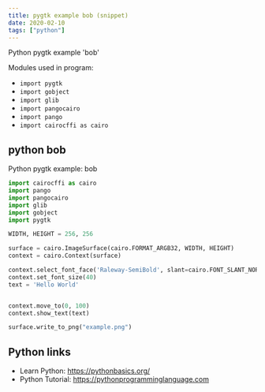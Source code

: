 ```yaml
---
title: pygtk example bob (snippet)
date: 2020-02-10
tags: ["python"]
---
```

Python pygtk example 'bob'


Modules used in program: 
* `import pygtk`
* `import gobject`
* `import glib`
* `import pangocairo`
* `import pango`
* `import cairocffi as cairo`

## python bob

Python pygtk example: bob

```python
import cairocffi as cairo
import pango
import pangocairo
import glib
import gobject
import pygtk

WIDTH, HEIGHT = 256, 256

surface = cairo.ImageSurface(cairo.FORMAT_ARGB32, WIDTH, HEIGHT)
context = cairo.Context(surface)

context.select_font_face('Raleway-SemiBold', slant=cairo.FONT_SLANT_NORMAL, weight=cairo.FONT_WEIGHT_NORMAL)
context.set_font_size(40)
text = 'Hello World'


context.move_to(0, 100)
context.show_text(text)

surface.write_to_png("example.png")


```

## Python links

- Learn Python: https://pythonbasics.org/
- Python Tutorial: https://pythonprogramminglanguage.com
